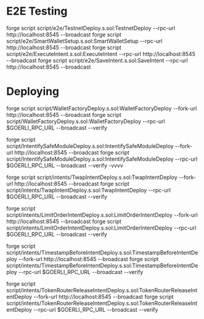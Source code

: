 # E2E Testing
forge script script/e2e/TestnetDeploy.s.sol:TestnetDeploy --rpc-url http://localhost:8545 --broadcast
forge script script/e2e/SmartWalletSetup.s.sol:SmartWalletSetup --rpc-url http://localhost:8545 --broadcast
forge script script/e2e/ExecuteIntent.s.sol:ExecuteIntent --rpc-url http://localhost:8545 --broadcast
forge script script/e2e/SaveIntent.s.sol:SaveIntent --rpc-url http://localhost:8545 --broadcast

# Deploying

forge script script/WalletFactoryDeploy.s.sol:WalletFactoryDeploy --fork-url http://localhost:8545 --broadcast forge script
script/WalletFactoryDeploy.s.sol:WalletFactoryDeploy --rpc-url $GOERLI_RPC_URL --broadcast --verify

forge script script/IntentifySafeModuleDeploy.s.sol:IntentifySafeModuleDeploy --fork-url http://localhost:8545 --broadcast forge script
script/IntentifySafeModuleDeploy.s.sol:IntentifySafeModuleDeploy --rpc-url $GOERLI_RPC_URL --broadcast --verify -vvvv

forge script script/intents/TwapIntentDeploy.s.sol:TwapIntentDeploy --fork-url http://localhost:8545 --broadcast forge script
script/intents/TwapIntentDeploy.s.sol:TwapIntentDeploy --rpc-url $GOERLI_RPC_URL --broadcast --verify

forge script script/intents/LimitOrderIntentDeploy.s.sol:LimitOrderIntentDeploy --fork-url http://localhost:8545 --broadcast forge script
script/intents/LimitOrderIntentDeploy.s.sol:LimitOrderIntentDeploy --rpc-url $GOERLI_RPC_URL --broadcast --verify

forge script script/intents/TimestampBeforeIntentDeploy.s.sol:TimestampBeforeIntentDeploy --fork-url http://localhost:8545 --broadcast forge script
script/intents/TimestampBeforeIntentDeploy.s.sol:TimestampBeforeIntentDeploy --rpc-url $GOERLI_RPC_URL --broadcast --verify

forge script script/intents/TokenRouterReleaseIntentDeploy.s.sol:TokenRouterReleaseIntentDeploy --fork-url http://localhost:8545 --broadcast forge script
script/intents/TokenRouterReleaseIntentDeploy.s.sol:TokenRouterReleaseIntentDeploy --rpc-url $GOERLI_RPC_URL --broadcast --verify
